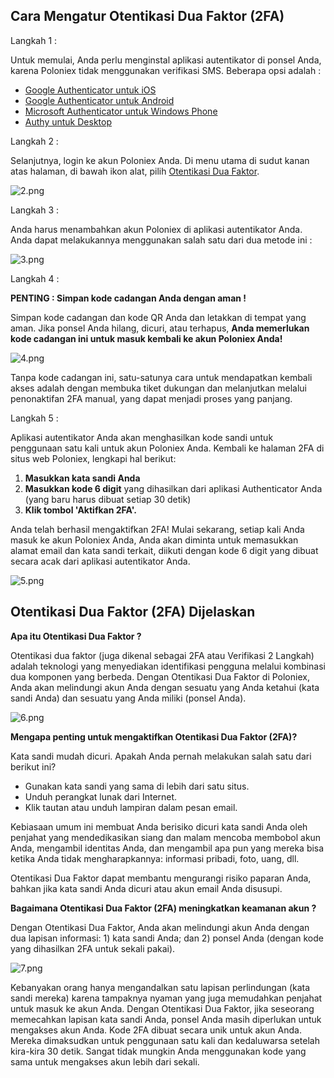 ## Cara Mengatur Otentikasi Dua Faktor (2FA)

Langkah 1 :

Untuk memulai, Anda perlu menginstal aplikasi autentikator di ponsel Anda, karena Poloniex tidak menggunakan verifikasi SMS. Beberapa opsi adalah :

- [Google Authenticator untuk iOS](https://apps.apple.com/us/app/google-authenticator/id388497605)
- [Google Authenticator untuk Android](https://play.google.com/store/apps/details?id=com.google.android.apps.authenticator2)
- [Microsoft Authenticator untuk Windows Phone](https://www.microsoft.com/en-us/p/microsoft-authenticator/9nblgggzmcj6?rtc=1#activetab=pivot:overviewtab)
- [Authy untuk Desktop](https://authy.com/)

Langkah 2 :

Selanjutnya, login ke akun Poloniex Anda. Di menu utama di sudut kanan atas halaman, di bawah ikon alat, pilih [Otentikasi Dua Faktor](https://login.poloniex.com/login).


![2.png](https://cdn.steemitimages.com/DQmYwkB6pRjZ9rCGgEkpoArTwUC3YzYTxR7T4iM3dmG3tbR/2.png)

Langkah 3 :

Anda harus menambahkan akun Poloniex di aplikasi autentikator Anda. Anda dapat melakukannya menggunakan salah satu dari dua metode ini :


![3.png](https://cdn.steemitimages.com/DQmXpNW3R1AJ5hcMCVGDsJAmgtd32ncd7Wh3ptANcBd9v8n/3.png)

Langkah 4 :

**PENTING : Simpan kode cadangan Anda dengan aman !**

Simpan kode cadangan dan kode QR Anda dan letakkan di tempat yang aman. Jika ponsel Anda hilang, dicuri, atau terhapus, **Anda memerlukan kode cadangan ini untuk masuk kembali ke akun Poloniex Anda!**


![4.png](https://cdn.steemitimages.com/DQmSjbGYgmZU2DVhutxWjmYgHCL22ZYVSfaGk7RLP1eZHBL/4.png)

Tanpa kode cadangan ini, satu-satunya cara untuk mendapatkan kembali akses adalah dengan membuka tiket dukungan dan melanjutkan melalui penonaktifan 2FA manual, yang dapat menjadi proses yang panjang.


Langkah 5 :

Aplikasi autentikator Anda akan menghasilkan kode sandi untuk penggunaan satu kali untuk akun Poloniex Anda. Kembali ke halaman 2FA di situs web Poloniex, lengkapi hal berikut:

1. **Masukkan kata sandi Anda**
2. **Masukkan kode 6 digit** yang dihasilkan dari aplikasi Authenticator Anda (yang baru harus dibuat setiap 30 detik)
3. **Klik tombol 'Aktifkan 2FA'.**
 

Anda telah berhasil mengaktifkan 2FA! Mulai sekarang, setiap kali Anda masuk ke akun Poloniex Anda, Anda akan diminta untuk memasukkan alamat email dan kata sandi terkait, diikuti dengan kode 6 digit yang dibuat secara acak dari aplikasi autentikator Anda.


![5.png](https://cdn.steemitimages.com/DQmVpFbPt7rv7UGqvGs94mK9KVcJSc4innVFum2toUf9CdL/5.png)


## Otentikasi Dua Faktor (2FA) Dijelaskan

**Apa itu Otentikasi Dua Faktor ?**

Otentikasi dua faktor (juga dikenal sebagai 2FA atau Verifikasi 2 Langkah) adalah teknologi yang menyediakan identifikasi pengguna melalui kombinasi dua komponen yang berbeda. Dengan Otentikasi Dua Faktor di Poloniex, Anda akan melindungi akun Anda dengan sesuatu yang Anda ketahui (kata sandi Anda) dan sesuatu yang Anda miliki (ponsel Anda).


![6.png](https://cdn.steemitimages.com/DQmZxGKqPufGiwhCQG7JBLtkN9zEH3wixReQN7eFFFtkfWZ/6.png)

**Mengapa penting untuk mengaktifkan Otentikasi Dua Faktor (2FA)?**

Kata sandi mudah dicuri. Apakah Anda pernah melakukan salah satu dari berikut ini?

- Gunakan kata sandi yang sama di lebih dari satu situs.
- Unduh perangkat lunak dari Internet.
- Klik tautan atau unduh lampiran dalam pesan email.

Kebiasaan umum ini membuat Anda berisiko dicuri kata sandi Anda oleh penjahat yang mendedikasikan siang dan malam mencoba membobol akun Anda, mengambil identitas Anda, dan mengambil apa pun yang mereka bisa ketika Anda tidak mengharapkannya: informasi pribadi, foto, uang, dll.

Otentikasi Dua Faktor dapat membantu mengurangi risiko paparan Anda, bahkan jika kata sandi Anda dicuri atau akun email Anda disusupi.

**Bagaimana Otentikasi Dua Faktor (2FA) meningkatkan keamanan akun ?**

Dengan Otentikasi Dua Faktor, Anda akan melindungi akun Anda dengan dua lapisan informasi: 1) kata sandi Anda; dan 2) ponsel Anda (dengan kode yang dihasilkan 2FA untuk sekali pakai).


![7.png](https://cdn.steemitimages.com/DQmWMULd7gw5NDZeoQXnvaMzg27nJtAtwb9gyR2qkmXt28R/7.png)

Kebanyakan orang hanya mengandalkan satu lapisan perlindungan (kata sandi mereka) karena tampaknya nyaman yang juga memudahkan penjahat untuk masuk ke akun Anda. Dengan Otentikasi Dua Faktor, jika seseorang memecahkan lapisan kata sandi Anda, ponsel Anda masih diperlukan untuk mengakses akun Anda. Kode 2FA dibuat secara unik untuk akun Anda. Mereka dimaksudkan untuk penggunaan satu kali dan kedaluwarsa setelah kira-kira 30 detik. Sangat tidak mungkin Anda menggunakan kode yang sama untuk mengakses akun lebih dari sekali.
